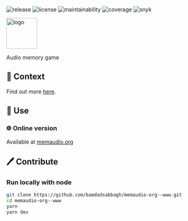 ![release](https://img.shields.io/github/v/release/bamdadsabbagh/memaudio-org--www)
![license](https://img.shields.io/github/license/bamdadsabbagh/memaudio-org--www)
![maintainability](https://img.shields.io/codeclimate/maintainability/bamdadsabbagh/memaudio-org--www)
![coverage](https://img.shields.io/codeclimate/coverage/bamdadsabbagh/memaudio-org--www)
![snyk](https://img.shields.io/snyk/vulnerabilities/github/bamdadsabbagh/memaudio-org--www)

<img alt="logo" width="80px" src="https://i.imgur.com/FpnyKo3.png">

Audio memory game

## 📖 Context

Find out more [here](./public/assets/poster.pdf).

## 🚀 Use

### 🌐 Online version

Available at [memaudio.org](https://www.memaudio.org/)

## 🖊 Contribute

### Run locally with node

```bash
git clone https://github.com/bamdadsabbagh/memaudio-org--www.git
cd memaudio-org--www
yarn
yarn dev
```
